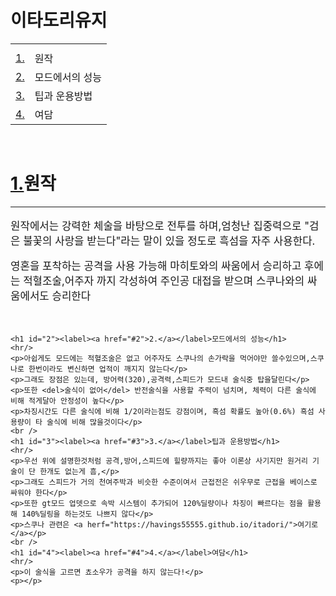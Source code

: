 <!DOCTYPE html>
<html>
<head>
    <title></title>
    <style>
    p{font-size:120%;}
    </style>
</head>
<body>
    <h1>이타도리유지</h1>
    <table>
        <tr>
            <th></th>
        </tr>
        <tr>
            <td><label><a href="#1">1.</a></label></td>
            <td>원작</td>
        </tr>
        <tr>
            <td><label><a href="#2">2.</a></label></td>
            <td>모드에서의 성능</td>
        </tr>
        <tr>
            <td><label><a href="#3">3.</a></label></td>
            <td>팁과 운용방법</td>
        </tr>
        <tr>
            <td><label><a href="#4">4.</a></label></td>
            <td>여담</td>
        </tr>
    </table>
    <br />
    <h1 id="1"><label><a href="#1">1.</a></label>원작</h1>
    <hr/>
    <div>
        <p>원작에서는 강력한 체술을 바탕으로 전투를 하며,엄청난 집중력으로 "검은 불꽃의 사랑을 받는다"라는 말이 있을 정도로 흑섬을 자주 사용한다.</p>
        <p>영혼을 포착하는 공격을 사용 가능해 마히토와의 싸움에서 승리하고 후에는 적혈조술,어주자 까지 각성하여 주인공 대접을 받으며 스쿠나와의 싸움에서도 승리한다</p>
    </div>
    <br />
    
    <h1 id="2"><label><a href="#2">2.</a></label>모드에서의 성능</h1>
    <hr/>
    <p>아쉽게도 모드에는 적혈조술은 없고 어주자도 스쿠나의 손가락을 먹어야만 쓸수있으며,스쿠나로 한번이라도 변신하면 업적이 깨지지 않는다</p>
    <p>그래도 장점은 있는데, 방어력(320),공격력,스피드가 모드내 술식중 탑을달린다</p>
    <p>또한 <del>술식이 없어</del> 반전술식을 사용할 주력이 넘치며, 체력이 다른 술식에 비해 적게달아 안정성이 높다</p>
    <p>차징시간도 다른 술식에 비해 1/2이라는점도 강점이며, 흑섬 확률도 높아(0.6%) 흑섬 사용량이 타 술식에 비해 많을것이다</p>
    <br />
    <h1 id="3"><label><a href="#3">3.</a></label>팁과 운용방법</h1>
    <hr/>
    <p>우선 위에 설명한것처럼 공격,방어,스피드에 힐량까지는 좋아 이론상 사기지만 원거리 기술이 단 한개도 없는게 흠,</p>
    <p>그래도 스피드가 거의 천여주박과 비슷한 수준이여서 근접전은 쉬우무로 근접을 베이스로 싸워야 한다</p>
    <p>또한 gt모드 업뎃으로 속박 시스템이 추가되어 120%딜량이나 차징이 빠르다는 점을 활용해 140%딜링을 하는것도 나쁘지 않다</p>
    <p>스쿠나 관련은 <a herf="https://havings55555.github.io/itadori/">여기로</a></p>
    <br />
    <h1 id="4"><label><a href="#4">4.</a></label>여담</h1>
    <hr/>
    <p>이 술식을 고르면 쵸소우가 공격을 하지 않는다!</p>
    <p></p>
</body>
</html>
